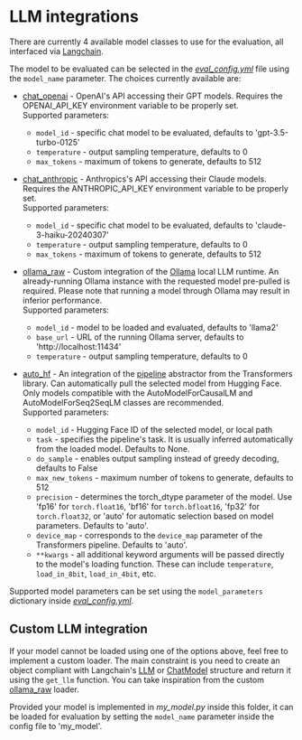 
# LLM integrations

There are currently 4 available model classes to use for the evaluation, all interfaced via [Langchain](https://github.com/langchain-ai/langchain). 

The model to be evaluated can be selected in the [*eval_config.yml*](*eval_config.yml*) file using the `model_name` parameter. The choices currently available are:

- [chat_openai](chat_openai.py) - OpenAI's API accessing their GPT models. Requires the OPENAI_API_KEY environment variable to be properly set.  
Supported parameters:  
    - `model_id` - specific chat model to be evaluated, defaults to 'gpt-3.5-turbo-0125'  
    - `temperature` - output sampling temperature, defaults to 0
    - `max_tokens` - maximum of tokens to generate, defaults to 512

- [chat_anthropic](chat_anthropic.py) - Anthropics's API accessing their Claude models. Requires the ANTHROPIC_API_KEY environment variable to be properly set.  
Supported parameters:  
    - `model_id` - specific chat model to be evaluated, defaults to 'claude-3-haiku-20240307'  
    - `temperature` - output sampling temperature, defaults to 0
    - `max_tokens` - maximum of tokens to generate, defaults to 512

- [ollama_raw](ollama_raw.py) - Custom integration of the [Ollama](https://github.com/ollama/ollama) local LLM runtime. An already-running Ollama instance with the requested model pre-pulled is required. Please note that running a model through Ollama may result in inferior performance.  
Supported parameters:  
    - `model_id` - model to be loaded and evaluated, defaults to 'llama2'
    - `base_url` - URL of the running Ollama server, defaults to 'http<span>://localhost:11434'
    - `temperature` - output sampling temperature, defaults to 0

- [auto_hf](auto_hf.py) - An integration of the [pipeline](https://huggingface.co/docs/transformers/main_classes/pipelines) abstractor from the Transformers library. Can automatically pull the selected model from Hugging Face. Only models compatible with the AutoModelForCausalLM and AutoModelForSeq2SeqLM classes are recommended.  
Supported parameters:  
    - `model_id` - Hugging Face ID of the selected model, or local path
    - `task` - specifies the pipeline's task. It is usually inferred automatically from the loaded model. Defaults to None.
    - `do_sample` - enables output sampling instead of greedy decoding, defaults to False
    - `max_new_tokens` - maximum number of tokens to generate, defaults to 512
    - `precision` - determines the torch_dtype parameter of the model. Use 'fp16' for `torch.float16`, 'bf16' for `torch.bfloat16`, 'fp32' for `torch.float32`, or 'auto' for automatic selection based on model parameters. Defaults to 'auto'.
    - `device_map` - corresponds to the `device_map` parameter of the Transformers pipeline. Defaults to 'auto'.
    - `**kwargs` - all additional keyword arguments will be passed directly to the model's loading function. These can include `temperature`, `load_in_8bit`, `load_in_4bit`, etc.

Supported model parameters can be set using the `model_parameters` dictionary inside [*eval_config.yml*](*eval_config.yml*).

## Custom LLM integration

If your model cannot be loaded using one of the options above, feel free to implement a custom loader. The main constraint is you need to create an object compliant with Langchain's [LLM](https://python.langchain.com/docs/modules/model_io/llms/custom_llm/) or [ChatModel](https://python.langchain.com/docs/modules/model_io/chat/custom_chat_model/) structure and return it using the `get_llm` function. You can take inspiration from the custom [ollama_raw](ollama_raw.py) loader.

Provided your model is implemented in *my_model.py* inside this folder, it can be loaded for evaluation by setting the `model_name` parameter inside the config file to 'my_model'.